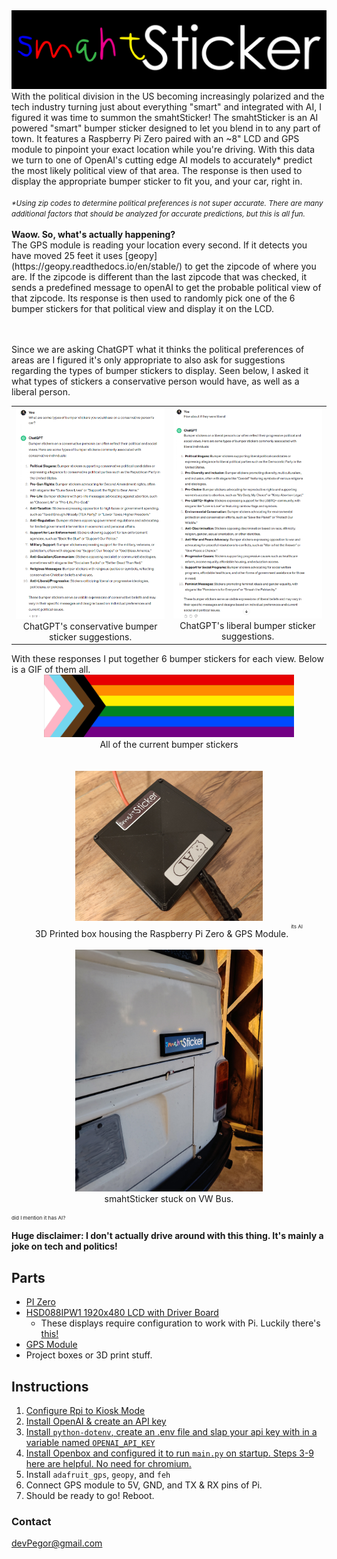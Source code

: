 <div align="center">
  <img src="imgs/blank.png" alt="Cover Image" width="800px"/>
</div>
With the political division in the US becoming increasingly polarized and the tech industry turning just about everything "smart" and integrated with AI, I figured it was time to summon the smahtSticker! The smahtSticker is an AI powered "smart" bumper sticker designed to let you blend in to any part of town. It features a Raspberry Pi Zero paired with an ~8" LCD and GPS module to pinpoint your exact location while you're driving. With this data we turn to one of OpenAI's cutting edge AI models to accurately* predict the most likely political view of that area. The response is then used to display the appropriate bumper sticker to fit you, and your car, right in.
<br /><br />
<small><i>*Using zip codes to determine political preferences is not super accurate. There are many additional factors that should be analyzed for accurate predictions, but this is all fun.</i></small>
<br />
<br /><b>Waow. So, what's actually happening?</b>
<br />
The GPS module is reading your location every second. If it detects you have moved 25 feet it uses [geopy](https://geopy.readthedocs.io/en/stable/) to get the zipcode of where you are. If the zipcode is different than the last zipcode that was checked, it sends a predefined message to openAI to get the probable political view of that zipcode. Its response is then used to randomly pick one of the 6 bumper stickers for that political view and display it on the LCD.

<br /><br />
Since we are asking ChatGPT what it thinks the political preferences of areas are I figured it's only appropriate to also ask for suggestions regarding the types of bumper stickers to display. Seen below, I asked it what types of stickers a conservative person would have, as well as a liberal person. 
<div align="center">
    <table>
        <tr>
            <td>
                <div align="center">
                    <img src="imgs/repo/chatgpt_c.png" alt="ChatGPT response to conservative bumper stickers" width="400"/>
                    <br />ChatGPT's conservative bumper sticker suggestions.
                </div>
            </td>
            <td>
                <div align="center">
                    <img src="imgs/repo/chatgpt_l.png" alt="ChatGPT response to liberal bumper stickers" width="400"/>
                    <br />ChatGPT's liberal bumper sticker suggestions.
                </div>
            </td>
        </tr>
    </table>
</div>
With these responses I put together 6 bumper stickers for each view. Below is a GIF of them all.
<div align="center">
    <img src="imgs/repo/stickers.gif" alt="Box housing the Raspberry Pi Zero & GPS Module" width="400"/>
    <br />All of the current bumper stickers
</div>
<br />
<br />
<div align="center">
    <img src="imgs/repo/box.jpg" alt="Box housing the Raspberry Pi Zero & GPS Module" width="300"/>
    <br />3D Printed box housing the Raspberry Pi Zero & GPS Module. <sup><sup><sup> its AI </sup></sup></sup>
</div>
<br />
<div align="center">
    <img src="imgs/repo/sticker.jpg" alt="smahtSticker stuck on my VW Bus. :)" width="300"/>
    <br />smahtSticker stuck on VW Bus.
</div>

<br />
<sup><sup><sup>did I mention it has AI?</sup></sup></sup><br />
<b>Huge disclaimer: I don't actually drive around with this thing. It's mainly a joke on tech and politics!</b>

## Parts
* [PI Zero](https://www.raspberrypi.com/products/raspberry-pi-zero/)
* [HSD088IPW1 1920x480 LCD with Driver Board](https://www.aliexpress.us/item/2255800212196996.html?gatewayAdapt=glo2usa4itemAdapt)
    * These displays require configuration to work with Pi. Luckily there's [this!](https://gist.github.com/innovodesign/3f5775d19cb890c0aa59fbb96757bf4b)
* [GPS Module](https://a.co/d/gHq3yqu)
* Project boxes or 3D print stuff.

## Instructions
1)	[Configure Rpi to Kiosk Mode](https://www.raspberrypi.com/tutorials/how-to-use-a-raspberry-pi-in-kiosk-mode/)
1)  [Install OpenAI & create an API key](https://platform.openai.com/docs/quickstart?context=python)
1)  [Install `python-dotenv`, create an .env file and slap your api key with in a variable named `OPENAI_API_KEY`](https://pypi.org/project/python-dotenv/1)
1)  [Install Openbox and configured it to run `main.py` on startup. Steps 3-9 here are helpful. No need for chromium.](https://desertbot.io/blog/raspberry-pi-4-touchscreen-kiosk-setup-64-bit-bullseye)
1)  Install `adafruit_gps`, `geopy`, and `feh`
1)  Connect GPS module to 5V, GND, and TX & RX pins of Pi.
1)  Should be ready to go! Reboot.

### Contact
devPegor@gmail.com
